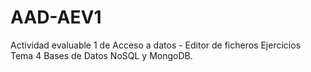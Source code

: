 # AAD-AEV1
Actividad evaluable 1 de Acceso a datos - Editor de ficheros
Ejercicios Tema 4 Bases de Datos NoSQL y MongoDB.
